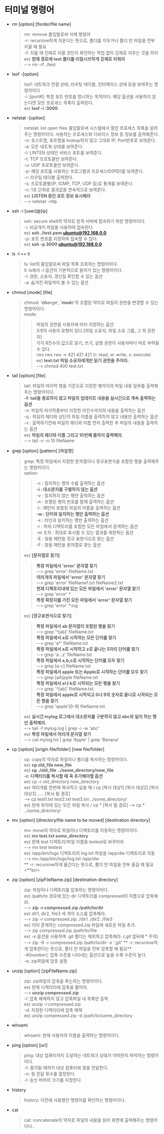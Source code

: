 # 터미널 명령어

- rm [option] [forder/file name]

  > rm: remove 줄임말로써 삭제 명령어<br/>
  > -r: recursive하게 지운다는 뜻으로, 폴더를 지우거나 폴더 안 파일을 전부 지울 때 필요<br/>
  > -f: 지울 때 진짜로 지울 것인지 확인하는 작업 없이 강제로 지우는 것을 의미<br/>
  > ex) **현재 경로에 test 폴더를 리컬시브하게 강제로 지워라**<br/>
  > --> rm -rf ./test<br/>

- lsof -[option]

  > lsof: 네트워크 연결 상태, 라우팅 테이블, 인터페이스 상태 등을 보여주는 명령어이다<br/>
  > -i :[port#]: 특정 포트 번호를 명시하는 목적이다. 해당 옵션을 사용하지 않는다면 모든 프로세스 목록이 출력된다.<br/>
  > ex) **lsof -i :3000**<br/>

- netstat -[option]

  > netstat: list open files 줄임말로써 시스템에서 열린 프로세스 목록을 알려주는 명령어이다. 사용하는 프로세스와 디바이스 정보 등 정보를 출력해준다.<br/>
  > -n: 호스트명, 포트명을 lookup하지 않고 그대로 IP, Port번호로 보여준다.<br/>
  > -a: 모든 네트웍 상태를 보여준다.<br/>
  > -l: LINTEN 상태인 서비스 포트를 보여준다.<br/>
  > -t: TCP 프로토콜만 보여준다.<br/>
  > -u: UDP 프로토콜만 보여준다.<br/>
  > -p: 해당 포트를 사용하는 프로그램과 프로세스ID(PID)를 보여준다.<br/>
  > -r: 라우팅 테이블 출력한다.<br/>
  > -s: 프로토콜별(IP, ICMP, TCP, UDP 등)로 통계를 보여준다.<br/>
  > -c: 1초 단위로 결과값을 연속적으로 보여준다.<br/>
  > ex) **LISTEN 중인 포트 정보 표시해라**<br/>
  > --> netstat -nltp<br/>

- ssh -i [user]@[ip]

  > ssh: secure shell의 약자로 원격 서버에 접속하기 위한 명령어이다.<br/>
  > -i: 비공개키 파일을 사용하여 접속한다.<br/>
  > ex) **ssh ./test.pem ubuntu@192.168.0.0**<br/>
  > -p: 포트 번호를 지정하여 접속할 수 있다.<br/>
  > ex) **ssh -p 3000 ubuntu@192.168.0.0**<br/>

- ls -l == ll

  > ls: list의 줄임말로써 파일 목록 조회하는 명령어이다.<br/>
  > ll: ls에서 -l 옵션이 기본적으로 들어가 있는 명령어이다.<br/>
  > -l: 권한, 소유자, 갱신일 확인할 수 있는 옵션<br/>
  > -a: 숨겨진 파일까지 볼 수 있는 옵션<br/>

- chmod [mode] [file]

  > chmod: '**ch**ange', '**mod**e'의 조합된 약자로 파일의 권한을 변경할 수 있는 명령어이다.<br/>
  > mode:<br/>
  > > 파일의 권한을 사용자에 따라 지정하는 옵션<br/>
  > > 3개의 사용자 유형이 있다 [파일 소유자, 파일 소유 그룹, 그 외 권한자]<br/>
  > > 각각 8진수의 값으로 읽기, 쓰기, 실행 권한이 사용자마다 따로 부여될 수 있다.<br/>
  > > rwx rwx rwx -> 421 421 421 (r: read, w: write, x: execute)<br/>
  > > ex) **test.txt 파일 소유자에게만 읽기 권한을 주어라.**<br/>
  > > --> chmod 400 test.txt<br/>

- tail [option] [file]

  > tail: 파일의 마지막 행을 기준으로 지정한 행까지의 파일 내용 일부를 출력해주는 명령어이다.<br/>
  > **-f: tail을 종료하지 않고 파일의 업데이트 내용을 실시간으로 계속 출력하는 옵션**<br/>
  > -n: 파일의 마지막줄부터 지정한 라인수까지의 내용을 출력하는 옵션<br/>
  > -q : 파일의 헤더와 상단의 파일 이름을 출력하지 않고 내용만 출력하는 옵션<br/>
  > -v : 출력하기전에 파일의 헤더와 이름 먼저 출력한 후 파일의 내용을 출력하는 옵션<br/>
  > ex) **파일의 헤더와 이름 그리고 10번째 줄까지 출력해라.**<br/>
  > --> tail -v -n 10 fileName<br/>

- grep [option] [pattern] [파일명]

  > grep: 특정 파일에서 지정한 문자열이나 정규표현식을 포함한 행을 출력해주는 명령어이다.<br/>
  > option:<br/>
  > > -c : 일치하는 행의 수를 출력하는 옵션<br/>
  > > **-i : 대소문자를 구별하지 않는 옵션**<br/>
  > > -v : 일치하지 않는 행만 출력하는 옵션<br/>
  > > -n : 포함된 행의 번호를 함께 출력하는 옵션<br/>
  > > -l : 패턴이 포함된 파일의 이름을 출력하는 옵션<br/>
  > > **-w : 단어와 일치하는 행만 출력하는 옵션**<br/>
  > > -x : 라인과 일치하는 행만 출력하는 옵션<br/>
  > > -r : 하위 디렉토리를 포함한 모든 파일에서 검색하는 옵션<br/>
  > > -m 숫자 : 최대로 표시될 수 있는 결과를 제한하는 옵션<br/>
  > > -E : 찾을 패턴을 정규 표현식으로 찾는 옵션<br/>
  > > -F : 찾을 패턴을 문자열로 찾는 옵션<br/>
  >
  > ex) **[문자열로 찾기]** <br/>
  > > **특정 파일에서 'error' 문자열 찾기**<br/>
  > > --> grep 'error' fileName.txt<br/>
  > > **여러개의 파일에서 'error' 문자열 찾기**<br/>
  > > --> grep 'error' fileName1.txt fileName2.txt<br/>
  > > **현재 디렉토리내에 있는 모든 파일에서 'error' 문자열 찾기**<br/>
  > > --> grep 'error' \*<br/>
  > > **특정 확장자를 가진 모든 파일에서 'error' 문자열 찾기**<br/>
  > > --> grep 'error' \*.log<br/>
  >
  > ex) **[정규표현식으로 찾기]** <br/>
  > > **특정 파일에서 ab 문자열이 포함된 행을 찾기**<br/>
  > > --> grep '^[ab]' fileName.txt<br/>
  > > **특정 파일에서 a로 시작하는 모든 단어를 찾기**<br/>
  > > --> grep 'a\*' fileName.txt<br/>
  > > **특정 파일에서 a로 시작하고 z로 끝나는 5자리 단어를 찾기**<br/>
  > > --> grep 'a...z' fileName.txt<br/>
  > > **특정 파일에서 a,b,c로 시작하는 단어를 모두 찾기**<br/>
  > > --> grep [a-c] fileName.txt<br/>
  > > **특정 파일에서 apple 또는 Apple로 시작하는 단어를 모두 찾기**<br/>
  > > --> grep [aA]pple fileName.txt<br/>
  > > **특정 파일에서 a나 b로 시작되는 모든 행을 찾기**<br/>
  > > --> grep '^[ab]' fileName.txt<br/>
  > > **특정 파일에서 apple로 시작되고 0나 9의 숫자로 끝나로 시작되는 모든 행을 찾기**<br/>
  > > --> grep 'apple'[0-9] fileName.txt<br/>
  >
  > ex) **실시간 mylog 로그에서 대소문자를 구분하지 않고 abc와 일치 하는 행만 출력해라.**<br/>
  > --> tail -f mylog.log | grep -i -w 'abc'<br/>
  > ex) **특정 파일에서 여러개 문자열 찾기**<br/>
  > --> cat mylog.txt | grep 'Apple' | grep 'Banana'<br/>

- cp [option] [origin file/folder] [new file/folder]

  > cp: copy의 약자로 파일이나 폴더를 복사하는 명령어이다.<br/>
  > ex) **cp old_file new_file**<br/>
  > ex) **cp ./old_file ../some_directory/new_file**<br/>
  > **-r: 디렉터리를 복사할 때 꼭 추가해야할 옵션**<br/>
  > ex) cp -r old_directory new_directory<br/>
  > ex) 여러개를 한번에 복사하고 싶을 때 / cp [복사 대상1] [복사 대상2] [복사 대상3] ..... [복사 될 경로]<br/>
  > --> cp test1.txt test2.txt test3.txt ../some_directory/<br/>
  > ex) 현재 위치에 있는 모든 파일 복사 / cp * [복사 될 경로]
  > --> cp * ../some_directory/<br/>

- mv [option] [directory/file name to be moved] [destination directory]

  > mv: move의 약자로 파일이나 디렉토리를 이동하는 명령어이다.<br/>
  > ex) **mv test.txt some_directory**<br/>
  > ex) 현재 test 디렉토리/파일 이름을 testest로 바꾸어라<br/>
  > --> mv test testest<br/>
  > ex) /app/bin/logs 디렉토리의 log.txt 파일을 /app/dw 디렉토리로 이동<br/>
  > --> mv /app/bin/logs/log.txt /app/dw<br/>
  > ** -r: recursive하게 옮긴다는 뜻으로, 폴더 안 파일을 전부 옮길 때 필요<**br/>

- zip [option] [zipFileName.zip] [destination directory]

  > zip: 파일이나 디렉토리를 압축하는 명령어이다.<br/>
  > ex) /path/to 경로에 있는 dir 디렉토리를 compressed의 이름으로 압축해라.<br/>
  > --> **zip -r compressed.zip /path/to/dir**<br/>
  > ex) dir1, dir2, file3 세 개의 소스를 압축해라.<br/>
  > --> zip -r compressed.zip ./dir1 ./dir2 ./file3<br/>
  > ex) 이미 존재하는 compressed.zip 파일에 새로운 파일 추가.<br/>
  > --> zip compressed.zip /path/to/file<br/>
  > ex) -x 옵션을 사용하며 .git 폴더는 제외하고 압축해라. (.git 앞뒤에 * 주의)<br/>
  > --> zip -9 -r compressed.zip /path/to/dir -x '*.git*'
  > ** -r: recursive하게 압축한다는 뜻으로, 폴더 안 파일을 전부 압축할 때 필요**<br/>
  > -#[number]: 압축 수준을 나타내는 옵션으로 높을 수록 수준이 높다.<br/>
  > -e: zip파일에 암호 설정<br/>

- unzip [option] [zipFileName.zip]

  > zip: zip파일의 압축을 푸는하는 명령어이다.<br/>
  > ex) 현재 디렉터리에 압축을 풀어라.<br/>
  > --> **unzip compressed.zip**<br/>
  > -l: 압축 해제하지 않고 압축파일 내 목록만 출력<br/>
  > ex) unzip -l compressed.zip<br/>
  > -d: 지정한 디렉터리에 압축 해제<br/>
  > ex) unzip compressed.zip -d /path/to/some_directory<br/>

- whoami

  > whoami: 현재 사용자의 이름을 출력하는 명령어이다.<br/>

- ping [option] [url]

  > ping: 대상 컴퓨터까지 도달하는 네트워크 상태가 어떠한지 파악하는 명령어이다.<br/>
  > -t: 중지될 때까지 대상 컴퓨터에 핑을 전달한다.<br/>
  > -n: 핑 전달 횟수를 결정한다.<br/>
  > -l: 송신 버퍼의 크기를 지정한다.<br/>

- history
  > history: 이전에 사용했던 명령어를 확인하는 명령어이다.<br/>

- cat
  > cat:  concatenate의 약자로 파일의 내용을 읽어 화면에 출력해주는 명령어이다..<br/>
